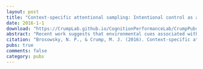 ```yaml
---
layout: post
title: "Context-specific attentional sampling: Intentional control as a pre-requisite for contextual control"
date: 2016-1-1
download: "https://CrumpLab.github.io/CognitionPerformanceLab/CrumpPubs/Browsowsky and Crump - 2016.pdf"
abstract: "Recent work suggests that environmental cues associated with previous attentional control settings can rapidly and involuntarily adjust attentional priorities. The current study tests predictions from adaptive-learning and memory-based theories of contextual control about the role of intentions for setting attentional priorities. To extend the empirical boundaries of contextual control phenomena, and to determine whether theoretical principles of contextual control are generalizable we used a novel bi-dimensional stimulus sampling task. Subjects viewed briefly presented arrays of letters and colors presented above or below fixation, and identified specific stimuli according to a dimensional (letter or color) and positional cue. Location was predictive of the cued dimension, but not the position or identity. In contrast to previous findings, contextual control failed to develop through automatic, adaptive-learning processes. Instead, previous experience with intentionally changing attentional sampling priorities between different contexts was required for contextual control to develop."
citation: "Brosowsky, N. P., & Crump, M. J. (2016). Context-specific attentional sampling: Intentional control as a pre-requisite for contextual control. Consciousness and Cognition, 44, 146-160."
pubs: true
comments: false
category: pubs
---
```

